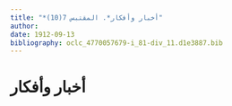 ```yaml
---
title: "*أخبار وأفكار*. المقتبس 7(10)"
author: 
date: 1912-09-13
bibliography: oclc_4770057679-i_81-div_11.d1e3887.bib
---
```




#  أخبار وأفكار 

